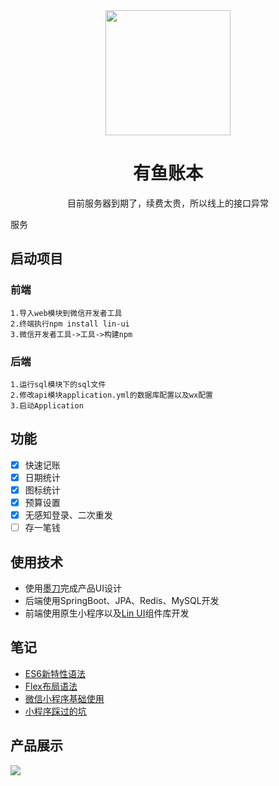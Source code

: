 <div align="center"><img width="200" height="200" src="https://tva1.sinaimg.cn/large/008eGmZEly1gminsjmmutj30by0bywes.jpg"/>
  <h1> 有鱼账本 </h1>
  <p>目前服务器到期了，续费太贵，所以线上的接口异常</p>
</div>

服务

## 启动项目

### 前端

```
1.导入web模块到微信开发者工具
2.终端执行npm install lin-ui
3.微信开发者工具->工具->构建npm
```

### 后端

```
1.运行sql模块下的sql文件
2.修改api模块application.yml的数据库配置以及wx配置
3.启动Application
```

## 功能

- [x] 快速记账
- [x] 日期统计
- [x] 图标统计
- [x] 预算设置
- [x] 无感知登录、二次重发
- [ ] 存一笔钱

## 使用技术

- 使用[墨刀](https://modao.cc/)完成产品UI设计
- 后端使用SpringBoot、JPA、Redis、MySQL开发
- 前端使用原生小程序以及[Lin UI](https://doc.mini.talelin.com/)组件库开发

## 笔记

- [ES6新特性语法](https://www.notion.so/ES6-6252b4b2481947e08dad04b2843a4749)
- [Flex布局语法](https://www.notion.so/Flex-172b26397f3a4e338b8745cffe2f979a)
- [微信小程序基础使用](https://www.notion.so/d2327a8ec499461ea7c8f6c671561909)
- [小程序踩过的坑](https://www.notion.so/f66515bdf9124094b3b8216494fe65af)

## 产品展示

![](https://tva1.sinaimg.cn/large/0081Kckwly1gm792f5juaj31hc0u0wfk.jpg)
